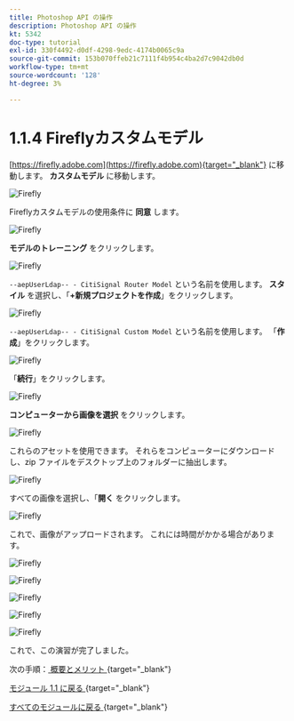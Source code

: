 ```yaml
---
title: Photoshop API の操作
description: Photoshop API の操作
kt: 5342
doc-type: tutorial
exl-id: 330f4492-d0df-4298-9edc-4174b0065c9a
source-git-commit: 153b070ffeb21c7111f4b954c4ba2d7c9042db0d
workflow-type: tm+mt
source-wordcount: '128'
ht-degree: 3%

---
```


# 1.1.4 Fireflyカスタムモデル

[https://firefly.adobe.com](https://firefly.adobe.com){target="_blank"} に移動します。 **カスタムモデル** に移動します。

![Firefly](./images/ffcm1.png)

Fireflyカスタムモデルの使用条件に **同意** します。

![Firefly](./images/ffcm2.png)

**モデルのトレーニング** をクリックします。

![Firefly](./images/ffcm3.png)

`--aepUserLdap-- - CitiSignal Router Model` という名前を使用します。 **スタイル** を選択し、「**+新規プロジェクトを作成**」をクリックします。

![Firefly](./images/ffcm4.png)

`--aepUserLdap-- - CitiSignal Custom Model` という名前を使用します。 「**作成**」をクリックします。

![Firefly](./images/ffcm5.png)

「**続行**」をクリックします。

![Firefly](./images/ffcm6.png)

**コンピューターから画像を選択** をクリックします。

![Firefly](./images/ffcm7.png)

これらのアセットを使用できます。 それらをコンピューターにダウンロードし、zip ファイルをデスクトップ上のフォルダーに抽出します。

![Firefly](./images/ffcm8.png)

すべての画像を選択し、「**開く** をクリックします。

![Firefly](./images/ffcm9.png)

これで、画像がアップロードされます。 これには時間がかかる場合があります。

![Firefly](./images/ffcm10.png)

![Firefly](./images/ffcm11.png)

![Firefly](./images/ffcm12.png)

![Firefly](./images/ffcm13.png)

![Firefly](./images/ffcm14.png)

これで、この演習が完了しました。

次の手順：[ 概要とメリット ](./summary.md){target="_blank"}

[ モジュール 1.1 に戻る ](./firefly-services.md){target="_blank"}

[ すべてのモジュールに戻る ](./../../../overview.md){target="_blank"}
